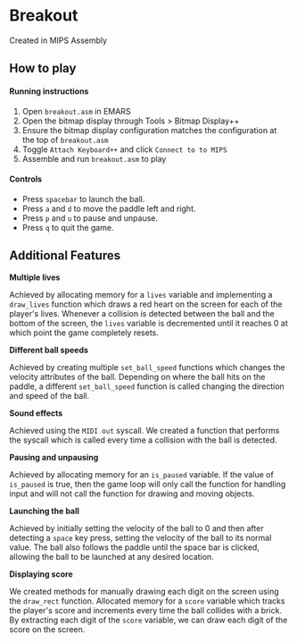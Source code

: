 # Breakout
Created in MIPS Assembly

## How to play

#### Running instructions
1. Open `breakout.asm` in EMARS
2. Open the bitmap display through Tools $>$ Bitmap Display++
3. Ensure the bitmap display configuration matches the configuration at the top of `breakout.asm`
4. Toggle `Attach Keyboard++` and click `Connect to to MIPS`
5. Assemble and run `breakout.asm` to play

#### Controls
- Press `spacebar` to launch the ball.
- Press `a` and `d` to move the paddle left and right.
- Press `p` and `u` to pause and unpause.
- Press `q` to quit the game.


## Additional Features

**Multiple lives**

Achieved by allocating memory for a `lives` variable and implementing a `draw_lives`
function which draws a red heart on the screen for each of the player's lives.
Whenever a collision is detected between the ball and the bottom of the screen,
the `lives` variable is decremented until it reaches 0 at which point the game completely resets.

**Different ball speeds**

Achieved by creating multiple `set_ball_speed` functions
which changes the velocity attributes of the ball.
Depending on where the ball hits on the paddle, a different
`set_ball_speed` function is called 
changing the direction and speed of the ball.


**Sound effects**

Achieved using the `MIDI out` syscall.
We created a function that performs the syscall which is called
every time a collision with the ball is detected.

**Pausing and unpausing**

Achieved by allocating memory for an `is_paused` variable.
If the value of `is_paused` is true, then the game loop will
only call the function for handling input and will
not call the function for drawing and moving objects.

**Launching the ball**

Achieved by initially setting the velocity of the ball to 0 and
then after detecting a `space` key press, setting the 
velocity of the ball to its normal value. The ball also follows the paddle until the space bar is clicked, allowing the ball to be launched at any desired location. 


**Displaying score**

We created methods for manually drawing each digit on the screen using the `draw_rect` function.
Allocated memory for a `score` variable which tracks the player's score
and increments every time the ball collides with a brick.
By extracting each digit of the `score` variable, 
we can draw each digit of the score on the screen.

